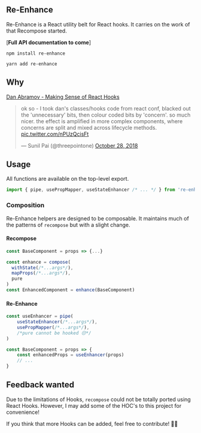 ## Re-Enhance

Re-Enhance is a React utility belt for React hooks. It carries on the work of that Recompose started.

[**Full API documentation to come**]

```
npm install re-enhance
```

```
yarn add re-enhance
```

## Why

[Dan Abramov - Making Sense of React Hooks](https://dev.to/dan_abramov/making-sense-of-react-hooks-2eib)

<div class="center">
<blockquote class="twitter-tweet" data-lang="en"><p lang="en" dir="ltr">ok so - I took dan&#39;s classes/hooks code from react conf, blacked out the &#39;unnecessary&#39; bits, then colour coded bits by &#39;concern&#39;. so much nicer. the effect is amplified in more complex components, where concerns are split and mixed across lifecycle methods. <a href="https://t.co/nPUzQcisFt">pic.twitter.com/nPUzQcisFt</a></p>&mdash; Sunil Pai (@threepointone) <a href="https://twitter.com/threepointone/status/1056594421079261185?ref_src=twsrc%5Etfw">October 28, 2018</a></blockquote>
  
<script async src="https://platform.twitter.com/widgets.js" charset="utf-8"></script>

</div>


## Usage

All functions are available on the top-level export.

```js
import { pipe, usePropMapper, useStateEnhancer /* ... */ } from 're-enhance'
```

### Composition

Re-Enhance helpers are designed to be composable. It maintains much of the patterns of `recompose` but with a slight change.

#### Recompose

```js
const BaseComponent = props => {...}

const enhance = compose(
  withState(/*...args*/),
  mapProps(/*...args*/),
  pure
)
const EnhancedComponent = enhance(BaseComponent)
```

#### Re-Enhance

```js
const useEnhancer = pipe(
    useStateEnhancer(/*...args*/),
    usePropMapper(/*...args*/),
    /*pure cannot be hooked 😔*/
)

const BaseComponent = props => {
    const enhancedProps = useEnhancer(props)
    // ...
}
```

## Feedback wanted

Due to the limitations of Hooks, `recompose` could not be totally ported using React Hooks. However, I may add some of the HOC's to this project for convenience!

If you think that more Hooks can be added, feel free to contribute! 🎉🎉
